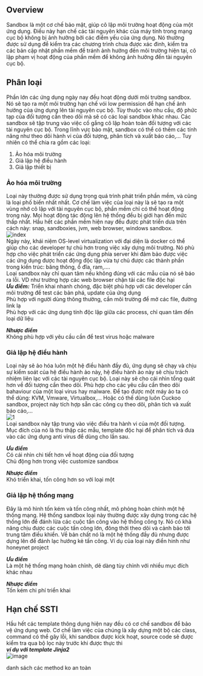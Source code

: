 ## Overview  
Sandbox là một cơ chế bảo mật, giúp cô lập môi trường hoạt động của một ứng dụng. Điều này hạn chế các tài nguyên khác của máy tính trong mạng cục bộ không bị ảnh 
hưởng bởi các điểm yếu của ứng dụng. Nó thường được sử dụng để kiểm tra các chương trình chưa được xác đinh, kiểm tra các bản cập nhật phần mềm để tránh ảnh hưởng đến
môi trường hiện tại, cô lập phạm vị hoạt động của phần mềm để không ảnh hưởng đến tài nguyên cục bộ.  

## Phân loại  
Phần lớn các ứng dụng ngày nay đều hoạt động dưới môi trường sandbox. Nó sẽ tạo ra một môi trường hạn chế vói low permission để hạn chế ảnh hưởng của ứng dụng lên tài nguyên cục bộ. Tùy thuộc vào nhu cầu, độ phức tạp của đối tượng cần theo dõi mà sẽ có các loại sandbox khác nhau. Các sandbox sẽ tập trung vào việc cố gắng cô lập hoàn toàn đối tượng với các tài nguyên cục bộ. Trong lĩnh vực bảo mật, sandbox có thể có thêm các tính năng như theo dõi hành vi của đối tượng, phân tích và xuất báo cáo,... Tuy nhiên có thể chia ra gồm các loại:

1. Ảo hóa môi trường
2. Giả lập hệ điều hành  
3. Giả lập thiết bị  

### Ảo hóa môi trường  
Loại này thường được sử dụng trong quá trình phát triển phần mềm, và cũng là loại phố biến nhất nhất. Cơ chế làm việc của loại này là sẽ tạo ra một vùng nhớ cô lập với tài nguyên cục bộ, phần mềm chỉ có thể hoạt động trong này. Mọi hoạt động tác động lên hệ thống đều bị giới hạn đến mức thấp nhất. Hầu hết các phần mềm hiện nay đều được phát triển dưa trên cách này: snap, sandboxies, jvm, web browser, windows sandbox.  
![index](https://user-images.githubusercontent.com/22276823/126892837-96af26be-752f-4e8e-aa28-4f6517e43147.png)   
Ngày này, khái niệm OS-level virtualization với đại diện là docker có thể giúp cho các developer tự chủ hơn trong việc xây dựng môi trường. Nó phù hợp cho việc phát triển các ứng dụng phía server khi đảm bảo được việc các ứng dụng được hoạt động độc lập vừa tự chủ được các thành phần trong kiến trúc: băng thông, ổ đĩa, ram,....   
Loại sandbox này chỉ quan tâm nếu không đúng với các mẫu của nó sẽ báo ra lỗi. VD như trường hợp các web browser chặn tải các file độc hại  
***Ưu điểm:*** 
Triển khai nhanh chóng, đặc biệt phù hợp với các developer cần môi trường để test các bản phá, update của ứng dụng  
Phù hợp với người dùng thông thường, cần môi trường để mở các file, đường link lạ  
Phù hợp với các ứng dụng tính độc lập giữa các process, chỉ quan tâm đến loại dữ liệu  
  
***Nhược điểm***  
Không phù hợp với yêu cầu cần để test virus hoặc malware  

### Giả lập hệ điều hành  
Loại này sẽ ảo hóa luôn một hệ điều hành đầy đủ, ứng dụng sẽ chạy và chịu sự kiểm soát của hệ điều hành ảo này, hệ điều hành ảo này sẽ chịu trách nhiệm liên lạc với các tài nguyên cục bộ. Loại này sẽ cho cái nhìn tổng quát hơn về đối tượng cần theo dõi. Phù hợp cho các yêu cầu cần theo dõi bahaviour của một loại virus hay malware. Để tạo được một máy ảo ta có thể dùng: KVM, Vmware, Virtualbox,... Hoặc có thế dùng luôn Cuckoo sandbox, project này tích hợp sẵn các công cụ theo dõi, phân tích và xuất báo cáo,...  
![1](https://user-images.githubusercontent.com/22276823/126892844-66a0e382-fcd9-4e90-9b0a-181e5f708f70.png)  
Loại sandbox này tập trung vào việc điều tra hành vi của một đối tượng. Mục đích của nó là thu thập các mẫu, template độc hại để phân tích và đưa vào các ứng dụng anti virus để dùng cho lần sau.  

***Ưu điểm***  
Có cái nhìn chi tiết hơn về hoạt động của đối tượng  
Chủ động hơn trong việc customize sandbox 

***Nhược điểm***  
Khó triển khai, tốn công hơn so với loại một  

### Giả lập hệ thống mạng  
Đây là mô hình tốn kém và tốn công nhất, mô phỏng hoàn chỉnh một hệ thống mạng. Hệ thống sandbox loại này thường được xây dựng trong các hệ thống lớn để đánh lừa các cuộc tấn công vào hệ thống công ty. Nó có khả năng chịu được các cuộc tấn công lớn, đông thời theo dõi và cảnh bảo tới trung tâm điều khiển.  Về bản chất nó là một hệ thống đầy đủ nhưng được dựng lên để đánh lạc hướng kẻ tấn công. Ví dụ của loại này điển hinh như honeynet project      

***Ưu điểm***  
Là một hệ thống mạng hoàn chỉnh, dẽ dàng tùy chỉnh với nhiều mục đích khác nhau

***Nhược điểm***  
Tốn kém chi phí triển khai  
 
## Hạn chế SSTI  
Hầu hết các template thông dụng hiện nay đều có cơ chế sandbox để bảo vệ ứng dụng web. Cơ chế làm việc của chúng là xây dựng một bộ các class, command có thể gây lỗi, khi sandbox được kíck hoạt, source code sẽ được kiểm tra qua bộ lọc này trước khi được thực thi  
***ví dụ với template Jinja2***  
![image](https://user-images.githubusercontent.com/22276823/126982277-ca4621fb-856a-4a1d-abd1-863f3c8583de.png)  

danh sách các method ko an toàn  






